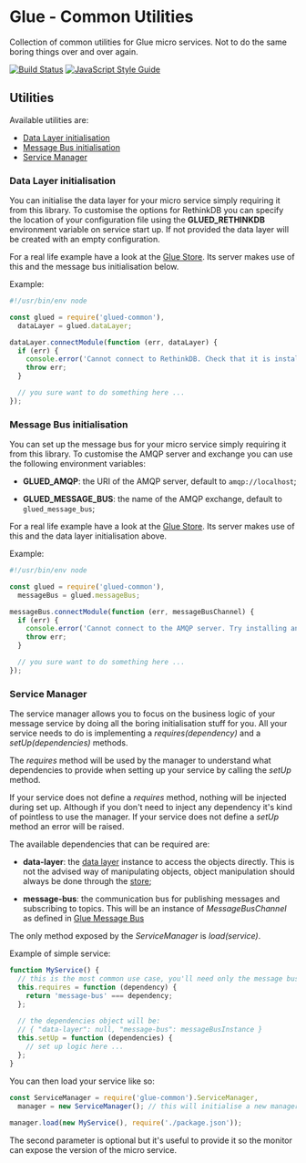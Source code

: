 Glue - Common Utilities
=======================

Collection of common utilities for Glue micro services. Not to do the same boring
things over and over again.

[![Build Status](https://travis-ci.org/ggioffreda/glued-common.svg?branch=master)](https://travis-ci.org/ggioffreda/glued-common)
[![JavaScript Style Guide](https://img.shields.io/badge/code%20style-standard-brightgreen.svg)](http://standardjs.com/)

Utilities
---------

Available utilities are:

- [Data Layer initialisation](#data-layer-initialisation)
- [Message Bus initialisation](#message-bus-initialisation)
- [Service Manager](#service-manager)

### Data Layer initialisation

You can initialise the data layer for your micro service simply requiring it from this
library. To customise the options for RethinkDB you can specify the location of your
configuration file using the **GLUED_RETHINKDB** environment variable on service start up.
If not provided the data layer will be created with an empty configuration.

For a real life example have a look at the 
[Glue Store](https://github.com/ggioffreda/glued-store). Its server makes use of this
and the message bus initialisation below.

Example:

```javascript
#!/usr/bin/env node

const glued = require('glued-common'),
  dataLayer = glued.dataLayer;

dataLayer.connectModule(function (err, dataLayer) {
  if (err) {
    console.error('Cannot connect to RethinkDB. Check that it is installed and running.');
    throw err;
  }

  // you sure want to do something here ...
});
```

### Message Bus initialisation

You can set up the message bus for your micro service simply requiring it from this
library. To customise the AMQP server and exchange you can use the following environment
variables:

- **GLUED_AMQP**: the URI of the AMQP server, default to `amqp://localhost`;
  
- **GLUED_MESSAGE_BUS**: the name of the AMQP exchange, default to 
  `glued_message_bus`;
  
For a real life example have a look at the 
[Glue Store](https://github.com/ggioffreda/glued-store). Its server makes use of this
and the data layer initialisation above.

Example:

```javascript
#!/usr/bin/env node

const glued = require('glued-common'),
  messageBus = glued.messageBus;

messageBus.connectModule(function (err, messageBusChannel) {
  if (err) {
    console.error('Cannot connect to the AMQP server. Try installing and running RabbitMQ.');
    throw err;
  }

  // you sure want to do something here ...
});
```

### Service Manager

The service manager allows you to focus on the business logic of your message 
service by doing all the boring initialisation stuff for you. All your service needs
to do is implementing a *requires(dependency)* and a *setUp(dependencies)* methods.

The *requires* method will be used by the manager to understand what dependencies to
provide when setting up your service by calling the *setUp* method.

If your service does not define a *requires* method, nothing will be injected during
set up. Although if you don't need to inject any dependency it's kind of pointless to 
use the manager. If your service does not define a *setUp* method an error will be
raised.

The available dependencies that can be required are:

- **data-layer**: the [data layer](https://github.com/ggioffreda/glued-data-layer) 
  instance to access the objects directly. This is not the advised way of manipulating
  objects, object manipulation should always be done through the
  [store](https://github.com/ggioffreda/glued-store);

- **message-bus**: the communication bus for publishing messages and subscribing to 
  topics. This will be an instance of *MessageBusChannel* as defined in
  [Glue Message Bus](https://github.com/ggioffreda/glued-message-bus)
  
The only method exposed by the *ServiceManager* is *load(service)*.

Example of simple service:

```javascript
function MyService() {
  // this is the most common use case, you'll need only the message bus
  this.requires = function (dependency) {
    return 'message-bus' === dependency;
  };
  
  // the dependencies object will be:
  // { "data-layer": null, "message-bus": messageBusInstance }
  this.setUp = function (dependencies) {
    // set up logic here ...
  };
}
```

You can then load your service like so:

```javascript
const ServiceManager = require('glue-common').ServiceManager,
  manager = new ServiceManager(); // this will initialise a new manager
  
manager.load(new MyService(), require('./package.json'));
```

The second parameter is optional but it's useful to provide it so the monitor
can expose the version of the micro service.
